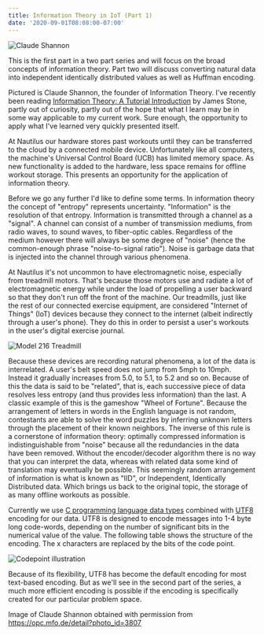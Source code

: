```yaml
---
title: Information Theory in IoT (Part 1)
date: '2020-09-01T08:08:00-07:00'
---
```

![Claude Shannon](/img/blog/shannon.jpg)

This is the first part in a two part series and will focus on the broad concepts of information theory.  Part two will discuss converting natural data into independent identically distributed values as well as Huffman encoding.

Pictured is Claude Shannon, the founder of Information Theory.  I've recently been reading [Information Theory: A Tutorial Introduction](https://www.amazon.com/Information-Theory-Introduction-James-Stone/dp/0956372856) by James Stone, partly out of curiosity, partly out of the hope that what I learn may be in some way applicable to my current work.  Sure enough, the opportunity to apply what I've learned very quickly presented itself.

At Nautilus our hardware stores past workouts until they can be transferred to the cloud by a connected mobile device.  Unfortunately like all computers,  the machine's Universal Control Board (UCB) has limited memory space.  As new functionality is added to the hardware, less space remains for offline workout storage.  This presents an opportunity for the application of information theory.

Before we go any further I'd like to define some terms.  In information theory the concept of "entropy" represents uncertainty.  "Information" is the resolution of that entropy.   Information is transmitted through a channel as a "signal".  A channel can consist of a number of transmission mediums, from radio waves, to sound waves, to fiber-optic cables.  Regardless of the medium however there will always be some degree of "noise" (hence the common-enough phrase "noise-to-signal ratio").  Noise is garbage data that is injected into the channel through various phenomena.  

At Nautilus it's not uncommon to have electromagnetic noise, especially from treadmill motors.  That's because those motors use and radiate a lot of electromagnetic energy while under the load of propelling a user backward so that they don't run off the front of the machine.   Our treadmills, just like the rest of our connected exercise equipment, are considered "Internet of Things" (IoT) devices because they connect to the internet (albeit indirectly through a user's phone). They do this in order to persist a user's workouts in the user's digital exercise journal. 

![Model 216 Treadmill](/img/blog/216.jpg)

Because these devices are recording natural phenomena, a lot of the data is interrelated.  A user's belt speed does not jump from 5mph to 10mph.  Instead it gradually increases from 5.0, to 5.1, to 5.2 and so on.  Because of this the data is said to be "related", that is, each successive piece of data resolves less entropy (and thus provides less information) than the last.  A classic example of this is the gameshow "Wheel of Fortune".  Because the arrangement of letters in words in the English language is not random, contestants are able to solve the word puzzles by inferring unknown letters through the placement of their known neighbors. The inverse of this rule is a cornerstone of information theory:  optimally compressed information is indistinguishable from "noise" because all the redundancies in the data have been removed.  Without the encoder/decoder algorithm there is no way that you can interpret the data, whereas with related data some kind of translation may eventually be possible.  This seemingly random arrangement of information is what is known as "IID", or Independent, Identically Distributed data.  Which brings us back to the original topic, the storage of as many offline workouts as possible.

Currently we use [C programming language data types](https://www.tutorialspoint.com/cprogramming/c_data_types.htm) combined with [UTF8 ](https://en.wikipedia.org/wiki/UTF-8)encoding for our data.  UTF8 is designed to encode messages into 1-4 byte long code-words, depending on the number of significant bits in the numerical value of the value. The following table shows the structure of the encoding. The x characters are replaced by the bits of the code point.

![Codepoint illustration](/img/blog/codepoint.png)

Because of its flexibility, UTF8 has become the default encoding for most text-based encoding.  But as we'll see in the second part of the series, a much more efficient encoding is possible if the encoding is specifically created for our particular problem space.

Image of Claude Shannon obtained with permission from https://opc.mfo.de/detail?photo_id=3807
